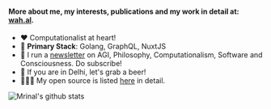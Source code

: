 #### More about me, my interests, publications and my work in detail at: [wah.al](https://wah.al).


- ❤️ Computationalist at heart!
- 🧰 **Primary Stack**: Golang, GraphQL, NuxtJS
- 📰 I run a [newsletter](https://wahal.substack.com) on AGI, Philosophy, Computationalism, Software and Consciousness. Do subscribe!
- 🍺 If you are in Delhi, let's grab a beer!
- 🧑‍🤝‍🧑 My open source is listed [here](https://wah.al/contributions) in detail.

![Mrinal's github stats](https://github-readme-stats.vercel.app/api?username=mrinalwahal&show_icons=true&theme=dark)
